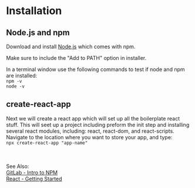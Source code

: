 # Installation

## Node.js and npm
Download and install [Node.js](https://nodejs.org/en/download/) which comes with npm.

Make sure to include the "Add to PATH" option in installer.
  
In a terminal window use the following commands to test if node and npm are installed:  
`npm -v`   
`node -v`  

## create-react-app
Next we will create a react app which will set up all the boilerplate react stuff. This will seet up a project including preform the init step and installing several react modules, including: react, react-dom, and react-scripts. Navigate to the location where you want to store your app, and type:  
`npx create-react-app "app-name"`

<BR><BR>
See Also:  
[GitLab - Intro to NPM](https://gitlab.com/revature_training/nodejs-team/-/blob/master/modules/intro-nodejs/npm.md)   
[React - Getting Started](https://create-react-app.dev/docs/getting-started/)
